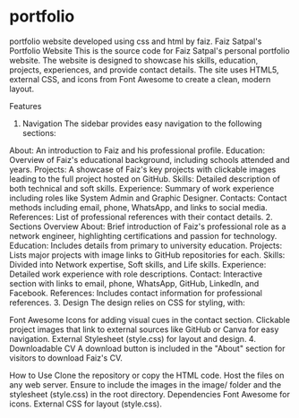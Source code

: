 # portfolio
portfolio website developed using css and html by faiz.
Faiz Satpal's Portfolio Website
This is the source code for Faiz Satpal's personal portfolio website. The website is designed to showcase his skills, education, projects, experiences, and provide contact details. The site uses HTML5, external CSS, and icons from Font Awesome to create a clean, modern layout.

Features
1. Navigation
The sidebar provides easy navigation to the following sections:

About: An introduction to Faiz and his professional profile.
Education: Overview of Faiz's educational background, including schools attended and years.
Projects: A showcase of Faiz's key projects with clickable images leading to the full project hosted on GitHub.
Skills: Detailed description of both technical and soft skills.
Experience: Summary of work experience including roles like System Admin and Graphic Designer.
Contacts: Contact methods including email, phone, WhatsApp, and links to social media.
References: List of professional references with their contact details.
2. Sections Overview
About: Brief introduction of Faiz's professional role as a network engineer, highlighting certifications and passion for technology.
Education: Includes details from primary to university education.
Projects: Lists major projects with image links to GitHub repositories for each.
Skills: Divided into Network expertise, Soft skills, and Life skills.
Experience: Detailed work experience with role descriptions.
Contact: Interactive section with links to email, phone, WhatsApp, GitHub, LinkedIn, and Facebook.
References: Includes contact information for professional references.
3. Design
The design relies on CSS for styling, with:

Font Awesome Icons for adding visual cues in the contact section.
Clickable project images that link to external sources like GitHub or Canva for easy navigation.
External Stylesheet (style.css) for layout and design.
4. Downloadable CV
A download button is included in the "About" section for visitors to download Faiz's CV.

How to Use
Clone the repository or copy the HTML code.
Host the files on any web server.
Ensure to include the images in the image/ folder and the stylesheet (style.css) in the root directory.
Dependencies
Font Awesome for icons.
External CSS for layout (style.css).





